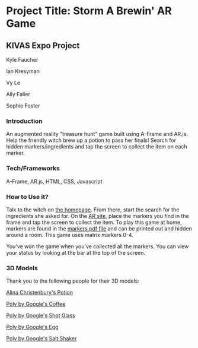 # Project Title: Storm A Brewin' AR Game 
## KIVAS Expo Project
Kyle Faucher

Ian Kresyman

Vy Le

Ally Faller

Sophie Foster

### Introduction
An augmented reality "treasure hunt" game built using A-Frame and AR.js. Help the friendly witch brew up a potion to pass her finals! Search for hidden markers/ingredients and tap the screen to collect the item on each marker.

### Tech/Frameworks
A-Frame, AR.js, HTML, CSS, Javascript

### How to Use it?
Talk to the witch on [the homepage](https://creative.colorado.edu/~vyle7651/dev/expo/home.html). From there, start the search for the ingredients she asked for. On the [AR site](https://creative.colorado.edu/~vyle7651/dev/expo/), place the markers you find in the frame and tap the screen to collect the item. To play this game at home, markers are found in the [markers.pdf file](https://github.com/sleepvy/expo/blob/master/markers.pdf) and can be printed out and hidden around a room. This game uses matrix markers 0-4.


You've won the game when you've collected all the markers. You can view your status by looking at the bar at the top of the screen.

### 3D Models
Thank you to the following people for their 3D models:

[Alina Christenbury's Potion](https://poly.google.com/view/2AqUpWKwlUy)

[Poly by Google's Coffee](https://poly.google.com/view/1HpVP5w2x1D)

[Poly by Google's Shot Glass](https://poly.google.com/view/epCXNZcP5gR)

[Poly by Google's Egg](https://poly.google.com/view/19zzCKhf6T7)

[Poly by Google's Salt Shaker](https://poly.google.com/view/d7n1Dx-y1R1)
